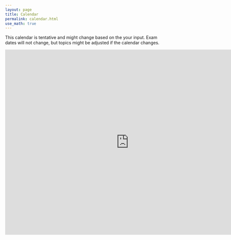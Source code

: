 ```yaml
---
layout: page
title: Calendar
permalink: calendar.html
use_math: true
---
```


This calendar is tentative and might change based on the your input.
Exam dates will not change, but topics might be adjusted if the calendar
changes.

<iframe src="https://calendar.google.com/calendar/embed?showTitle=0&amp;height=600&amp;wkst=1&amp;bgcolor=%23FFFFFF&amp;src=u7rf48ipilosh833cr15pjr4is%40group.calendar.google.com&amp;color=%23125A12&amp;ctz=America%2FNew_York" style="border-width:0" width="800" height="600" frameborder="0" scrolling="no"></iframe>
